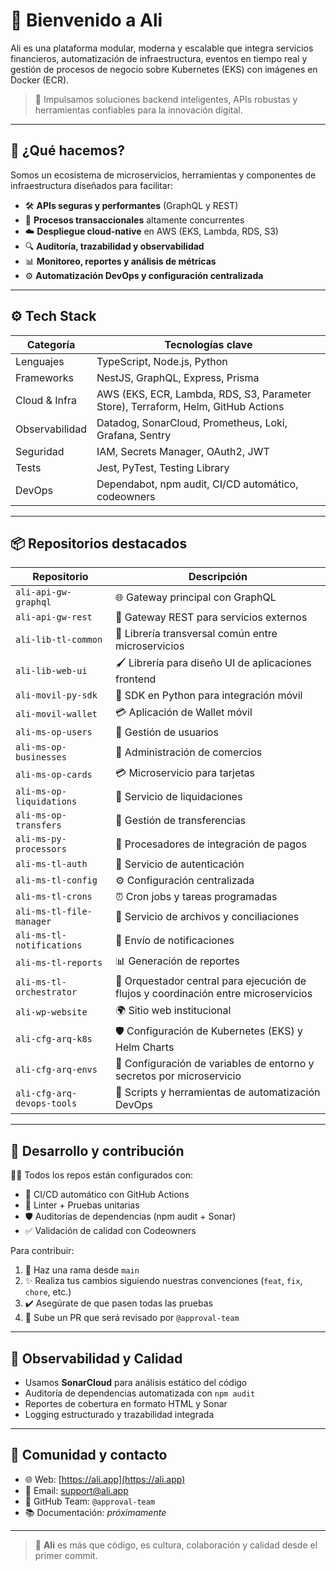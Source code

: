 # 👋 Bienvenido a **Ali**

Ali es una plataforma modular, moderna y escalable que integra servicios financieros, automatización de infraestructura, eventos en tiempo real y gestión de procesos de negocio sobre Kubernetes (EKS) con imágenes en Docker (ECR).

> 🚀 Impulsamos soluciones backend inteligentes, APIs robustas y herramientas confiables para la innovación digital.

---

## 🧠 ¿Qué hacemos?

Somos un ecosistema de microservicios, herramientas y componentes de infraestructura diseñados para facilitar:

- 🛠️ **APIs seguras y performantes** (GraphQL y REST)
- 🔄 **Procesos transaccionales** altamente concurrentes
- ☁️ **Despliegue cloud-native** en AWS (EKS, Lambda, RDS, S3)
- 🔍 **Auditoría, trazabilidad y observabilidad**
- 📊 **Monitoreo, reportes y análisis de métricas**
- ⚙️ **Automatización DevOps y configuración centralizada**

---

## ⚙️ Tech Stack

| Categoría        | Tecnologías clave                                                                 |
|------------------|-----------------------------------------------------------------------------------|
| Lenguajes        | TypeScript, Node.js, Python                                                       |
| Frameworks       | NestJS, GraphQL, Express, Prisma                                                  |
| Cloud & Infra    | AWS (EKS, ECR, Lambda, RDS, S3, Parameter Store), Terraform, Helm, GitHub Actions |
| Observabilidad   | Datadog, SonarCloud, Prometheus, Loki, Grafana, Sentry                            |
| Seguridad        | IAM, Secrets Manager, OAuth2, JWT                                                 |
| Tests            | Jest, PyTest, Testing Library                                                     |
| DevOps           | Dependabot, npm audit, CI/CD automático, codeowners                               |

---

## 📦 Repositorios destacados

| Repositorio                          | Descripción                                          |
|-------------------------------------|------------------------------------------------------|
| `ali-api-gw-graphql`                | 🌐 Gateway principal con GraphQL                     |
| `ali-api-gw-rest`                   | 🚪 Gateway REST para servicios externos              |
| `ali-lib-tl-common`                 | 🧰 Librería transversal común entre microservicios   |
| `ali-lib-web-ui`                    | 🖌️ Librería para diseño UI de aplicaciones frontend  |
| `ali-movil-py-sdk`                  | 📱 SDK en Python para integración móvil              |
| `ali-movil-wallet`                  | 💳 Aplicación de Wallet móvil                        |
| `ali-ms-op-users`                   | 👤 Gestión de usuarios                               |
| `ali-ms-op-businesses`             | 🏢 Administración de comercios                       |
| `ali-ms-op-cards`                  | 💳 Microservicio para tarjetas                       |
| `ali-ms-op-liquidations`           | 💸 Servicio de liquidaciones                         |
| `ali-ms-op-transfers`              | 🔁 Gestión de transferencias                         |
| `ali-ms-py-processors`             | 🧠 Procesadores de integración de pagos              |
| `ali-ms-tl-auth`                   | 🔐 Servicio de autenticación                         |
| `ali-ms-tl-config`                 | ⚙️ Configuración centralizada                        |
| `ali-ms-tl-crons`                  | ⏰ Cron jobs y tareas programadas                    |
| `ali-ms-tl-file-manager`           | 📂 Servicio de archivos y conciliaciones             |
| `ali-ms-tl-notifications`          | 📣 Envío de notificaciones                           |
| `ali-ms-tl-reports`                | 📊 Generación de reportes                            |
| `ali-ms-tl-orchestrator`           | 🎯 Orquestador central para ejecución de flujos y coordinación entre microservicios |
| `ali-wp-website`                   | 🌍 Sitio web institucional                           |
| `ali-cfg-arq-k8s`                  | 🛡️ Configuración de Kubernetes (EKS) y Helm Charts   |
| `ali-cfg-arq-envs`                 | 🎨 Configuración de variables de entorno y secretos por microservicio   |
| `ali-cfg-arq-devops-tools`         | 🧰 Scripts y herramientas de automatización DevOps   |

---

## 🧪 Desarrollo y contribución

👨‍💻 Todos los repos están configurados con:

- 🔄 CI/CD automático con GitHub Actions
- 🧪 Linter + Pruebas unitarias
- 🛡️ Auditorías de dependencias (npm audit + Sonar)
- ✅ Validación de calidad con Codeowners

Para contribuir:

1. 🚀 Haz una rama desde `main`
2. ✨ Realiza tus cambios siguiendo nuestras convenciones (`feat`, `fix`, `chore`, etc.)
3. ✔️ Asegúrate de que pasen todas las pruebas
4. 🔎 Sube un PR que será revisado por `@approval-team`

---

## 🧠 Observabilidad y Calidad

- Usamos **SonarCloud** para análisis estático del código
- Auditoría de dependencias automatizada con `npm audit`
- Reportes de cobertura en formato HTML y Sonar
- Logging estructurado y trazabilidad integrada

---

## 🤝 Comunidad y contacto

- 🌐 Web: [https://ali.app](https://ali.app)
- 📨 Email: support@ali.app
- 👥 GitHub Team: `@approval-team`
- 📚 Documentación: _próximamente_

---

> 💙 **Ali** es más que código, es cultura, colaboración y calidad desde el primer commit.
